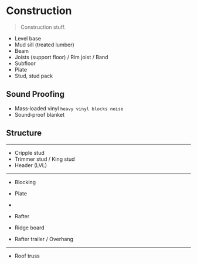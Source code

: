 # Construction
>
> Construction stuff.

- Level base
- Mud sill (treated lumber)
- Beam
- Joists (support floor) / Rim joist / Band
- Subfloor
- Plate
- Stud, stud pack

## Sound Proofing

- Mass‑loaded vinyl `heavy vinyl blocks noise`
- Sound‑proof blanket

## Structure

****

- Cripple stud
- Trimmer stud / King stud
- Header (LVL)

****

- Blocking
- Plate
-
- Rafter
- Ridge board

- Rafter trailer / Overhang

****

- Roof truss
